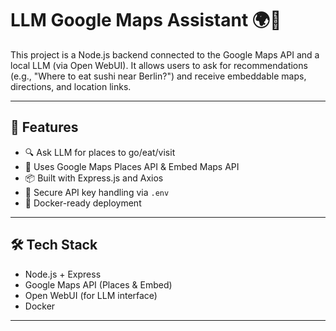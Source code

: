 # LLM Google Maps Assistant 🌍🤖

This project is a Node.js backend connected to the Google Maps API and a local LLM (via Open WebUI). It allows users to ask for recommendations (e.g., "Where to eat sushi near Berlin?") and receive embeddable maps, directions, and location links.

---

## 🧠 Features

- 🔍 Ask LLM for places to go/eat/visit
- 📍 Uses Google Maps Places API & Embed Maps API
- 📦 Built with Express.js and Axios
- 🔐 Secure API key handling via `.env`
- 🐳 Docker-ready deployment

---

## 🛠️ Tech Stack

- Node.js + Express
- Google Maps API (Places & Embed)
- Open WebUI (for LLM interface)
- Docker

---

